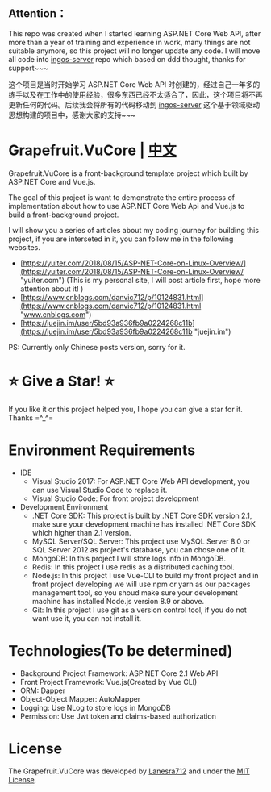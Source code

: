 ## Attention：

This repo was created when I started learning ASP.NET Core Web API, after more than a year of training and experience in work, many things are not suitable anymore, so this project will no longer update any code. I will move all code into [ingos-server](https://github.com/Lanesra712/ingos-server "") repo which based on ddd thought, thanks for support~~~

这个项目是当时开始学习 ASP.NET Core Web API 时创建的，经过自己一年多的练手以及在工作中的使用经验，很多东西已经不太适合了，因此，这个项目将不再更新任何的代码。后续我会将所有的代码移动到 [ingos-server](https://github.com/Lanesra712/ingos-server "") 这个基于领域驱动思想构建的项目中，感谢大家的支持~~~



# Grapefruit.VuCore | [中文](/README_zh-CN.md "中文")

Grapefruit.VuCore is a front-background template project which built by ASP.NET Core and Vue.js. 

The goal of this project is want to demonstrate the entire process of implementation about how to use ASP.NET Core Web Api and Vue.js to build a front-background project.

I will show you a series of articles about my coding journey for building this project, if you are interseted in it, you can follow me in the following websites.

- [https://yuiter.com/2018/08/15/ASP-NET-Core-on-Linux-Overview/](https://yuiter.com/2018/08/15/ASP-NET-Core-on-Linux-Overview/ "yuiter.com") (This is my personal site, I will post article first, hope more attention about it! ​)
- [https://www.cnblogs.com/danvic712/p/10124831.html](https://www.cnblogs.com/danvic712/p/10124831.html "www.cnblogs.com")
- [https://juejin.im/user/5bd93a936fb9a0224268c11b](https://juejin.im/user/5bd93a936fb9a0224268c11b "juejin.im")

PS: Currently only Chinese posts version, sorry for it.



#  :star: Give a Star!  :star: 

If you like it or this project helped you, I hope you can give a star for it. Thanks =^_^=



# Environment Requirements

- IDE
  - Visual Studio 2017: For ASP.NET Core Web API development, you can use Visual Studio Code to replace it.
  - Visual Studio Code: For front project development
- Development  Environment
  - .NET Core SDK: This project is built by .NET Core SDK version 2.1, make sure your development machine has installed .NET Core SDK which higher than 2.1 version.
  - MySQL Server/SQL Server: This project use MySQL Server 8.0 or SQL Server 2012  as project's database, you can chose one of it.
  - MongoDB: In this project I will store logs info in MongoDB.
  - Redis: In this project I use redis as a distributed caching tool.
  - Node.js: In this project I use Vue-CLI to build my front project and in front project developing we will use npm or yarn as our packages management tool, so you shoud make sure your development machine has installed Node.js version 8.9 or above.
  - Git: In this project I use git as a version control tool, if you do not want use it, you can not install it.



# Technologies(To be determined)

- Background Project Framework: ASP.NET Core 2.1 Web API
- Front Project Framework: Vue.js(Created by Vue CLI)
- ORM: Dapper
- Object-Object Mapper: AutoMapper
- Logging:  Use NLog to store logs in MongoDB
- Permission: Use Jwt token and claims-based authorization



# License
The Grapefruit.VuCore was developed by [Lanesra712](https://github.com/Lanesra712 "Lanesra712") and under the [MIT License](/LICENSE "MIT License").
